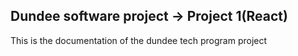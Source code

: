## Dundee software project -> Project 1(React)

This is the documentation of the dundee tech program project
